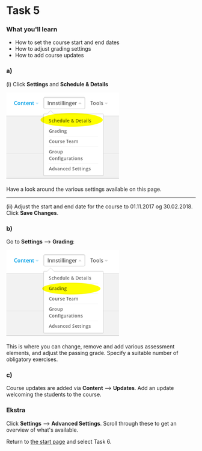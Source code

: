 # Task 5

### What you'll learn
* How to set the course start and end dates
* How to adjust grading settings
* How to add course updates

### a)

(i) Click **Settings** and **Schedule & Details**

![Settings](settings.png)

Have a look around the various settings available on this page.

----
(ii) Adjust the start and end date for the course to 01.11.2017 og 30.02.2018. Click **Save Changes**.

### b)

Go to **Settings** --> **Grading**:

![Grading settings](grading.png)

This is where you can change, remove and add various assessment elements, and adjust the passing grade. Specify a suitable number of obligatory exercises.


### c)

Course updates are added via **Content** --> **Updates**. Add an update welcoming the students to the course.

### Ekstra

Click **Settings** --> **Advanced Settings**. Scroll through these to get an overview of what's available.


Return to [the start page](../README.md#oppgaver) and select Task 6.
